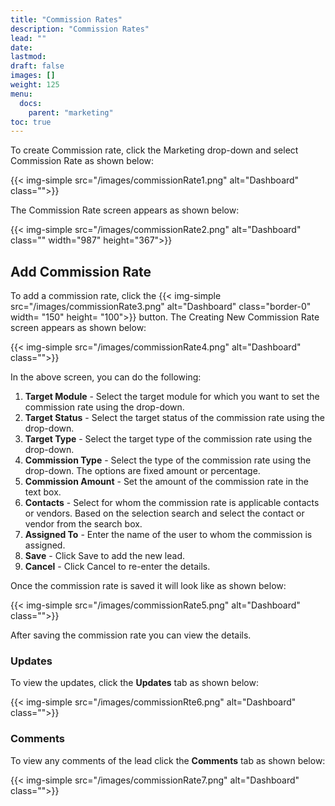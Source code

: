 ```yaml
---
title: "Commission Rates"
description: "Commission Rates"
lead: ""
date:
lastmod:
draft: false
images: []
weight: 125
menu:
  docs:
    parent: "marketing"
toc: true
---
```


To create Commission rate, click the Marketing drop-down and select Commission Rate as shown below:

{{< img-simple src="/images/commissionRate1.png"  alt="Dashboard" class="">}}

The Commission Rate screen appears as shown below:

{{< img-simple src="/images/commissionRate2.png"  alt="Dashboard" class="" width="987" height="367">}}

## Add Commission Rate
To add a commission rate, click the {{< img-simple src="/images/commissionRate3.png"  alt="Dashboard" class="border-0" width= "150" height= "100">}} button. The Creating New Commission Rate screen appears as shown below:

{{< img-simple src="/images/commissionRate4.png"  alt="Dashboard" class="">}}

In the above screen, you can do the following:

1.	**Target Module** - Select the target module for which you want to set the commission rate using the drop-down.
2.	**Target Status** - Select the target status of the commission rate using the drop-down.
3.	**Target Type** - Select the target type of the commission rate using the drop-down.
4.	**Commission Type** - Select the type of the commission rate using the drop-down. The options are fixed amount or percentage.
5.  **Commission Amount** - Set the amount of the commission rate in the text box.
6.	**Contacts** - Select for whom the commission rate  is applicable contacts or vendors. Based on the selection search and select the contact or vendor from the search box.
7.	**Assigned To** - Enter the name of the user to whom the commission is assigned.
8.	**Save** - Click Save to add the new lead.
9.	**Cancel** - Click Cancel to re-enter the details.

Once the commission rate is saved it will look like as shown below:

{{< img-simple src="/images/commissionRate5.png"  alt="Dashboard" class="">}}

After saving the commission rate you can view the details.

### Updates

To view the updates, click the **Updates** tab as shown below:

{{< img-simple src="/images/commissionRte6.png"  alt="Dashboard" class="">}}

### Comments

To view any comments of the lead click the **Comments** tab as shown below:

{{< img-simple src="/images/commissionRate7.png"  alt="Dashboard" class="">}}
